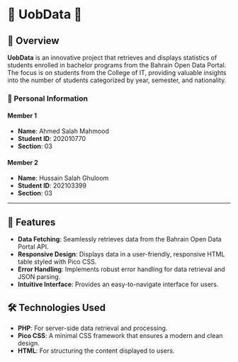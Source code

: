 # 🌟 UobData 🌟

## 📖 Overview

**UobData** is an innovative project that retrieves and displays statistics of students enrolled in bachelor programs from the Bahrain Open Data Portal. The focus is on students from the College of IT, providing valuable insights into the number of students categorized by year, semester, and nationality.

### 👥 Personal Information

#### Member 1
- **Name**: Ahmed Salah Mahmood
- **Student ID**: 202010770
- **Section**: 03

#### Member 2
- **Name**: Hussain Salah Ghuloom
- **Student ID**: 202103399
- **Section**: 03

---

## 🚀 Features

- **Data Fetching**: Seamlessly retrieves data from the Bahrain Open Data Portal API.
- **Responsive Design**: Displays data in a user-friendly, responsive HTML table styled with Pico CSS.
- **Error Handling**: Implements robust error handling for data retrieval and JSON parsing.
- **Intuitive Interface**: Provides an easy-to-navigate interface for users.

## 🛠️ Technologies Used

- **PHP**: For server-side data retrieval and processing.
- **Pico CSS**: A minimal CSS framework that ensures a modern and clean design.
- **HTML**: For structuring the content displayed to users.